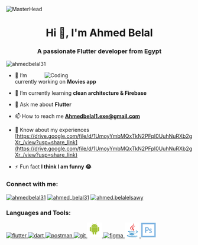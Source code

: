 ![MasterHead](https://www.dngappdeveloper.com/images/app-development/flutter-application-development-banner.jpg)





<h1 align="center">Hi 👋, I'm Ahmed Belal</h1>
<h3 align="center">A passionate Flutter developer from Egypt</h3>
<p align="left"> <img src="https://komarev.com/ghpvc/?username=ahmedbelal31&label=Profile%20views:&color=0e75b6&style=plastic" alt="ahmedbelal31" /> </p>

<img align="right" alt="Coding" width="400"  src="https://cdn.dribbble.com/users/1162077/screenshots/3848914/programmer.gif"/> 




- 🔭 I’m currently working on **Movies app**

- 🌱 I’m currently learning **clean architecture & Firebase**

- 💬 Ask me about **Flutter**

- 📫 How to reach me **Ahmedbelal1.exe@gmail.com**

- 📄 Know about my experiences [https://drive.google.com/file/d/1UmoyYmbMQxTkN2PFpI0UuhNuRXb2gXr_/view?usp=share_link](https://drive.google.com/file/d/1UmoyYmbMQxTkN2PFpI0UuhNuRXb2gXr_/view?usp=share_link)

- ⚡ Fun fact **I think I am funny 😂**

<h3 align="left">Connect with me:</h3>
<p align="left">
<a href="https://linkedin.com/in/ahmedbelal31" target="blank"><img align="center" src="https://raw.githubusercontent.com/rahuldkjain/github-profile-readme-generator/master/src/images/icons/Social/linked-in-alt.svg" alt="ahmedbelal31" height="30" width="40" /></a>
<a href="https://twitter.com/ahmed_belal31" target="blank"><img align="center" src="https://raw.githubusercontent.com/rahuldkjain/github-profile-readme-generator/master/src/images/icons/Social/twitter.svg" alt="ahmed_belal31" height="30" width="40" /></a>
<a href="https://fb.com/ahmed.belalelsawy" target="blank"><img align="center" src="https://raw.githubusercontent.com/rahuldkjain/github-profile-readme-generator/master/src/images/icons/Social/facebook.svg" alt="ahmed.belalelsawy" height="30" width="40" /></a>
</p>

<h3 align="left">Languages and Tools:</h3>
<p align="left"> 
<a href="https://flutter.dev" target="_blank" rel="noreferrer"> 
    <img src="https://www.vectorlogo.zone/logos/flutterio/flutterio-icon.svg" alt="flutter" width="40" height="40"/>
     </a> 
<a href="https://dart.dev" target="_blank" rel="noreferrer"> 
<img src="https://www.vectorlogo.zone/logos/dartlang/dartlang-icon.svg" alt="dart" width="40" height="40"/>
 </a> 

 <a href="https://postman.com" target="_blank" rel="noreferrer">
     <img src="https://www.vectorlogo.zone/logos/getpostman/getpostman-icon.svg" alt="postman" width="40" height="40"/> 
     </a> 
<a href="https://git-scm.com/" target="_blank" rel="noreferrer"> 
      <img src="https://www.vectorlogo.zone/logos/git-scm/git-scm-icon.svg" alt="git" width="40" height="40"/>
       </a> 
 <a href="https://developer.android.com" target="_blank" rel="noreferrer"> 
<img src="https://raw.githubusercontent.com/devicons/devicon/master/icons/android/android-original-wordmark.svg" 
alt="android" width="40" height="40"/> 
</a> 
  <a href="https://www.figma.com/" target="_blank" rel="noreferrer">
  <img src="https://www.vectorlogo.zone/logos/figma/figma-icon.svg" alt="figma" width="40" height="40"/>
   </a>

 <a href="https://www.java.com" target="_blank" rel="noreferrer"> 
 <img src="https://raw.githubusercontent.com/devicons/devicon/master/icons/java/java-original.svg" alt="java" width="40" height="40"/>
  </a> 
  <a href="https://www.photoshop.com/en" target="_blank" rel="noreferrer">
   <img src="https://raw.githubusercontent.com/devicons/devicon/master/icons/photoshop/photoshop-line.svg" alt="photoshop" width="40" height="40"/>
    </a> 

 </p>
